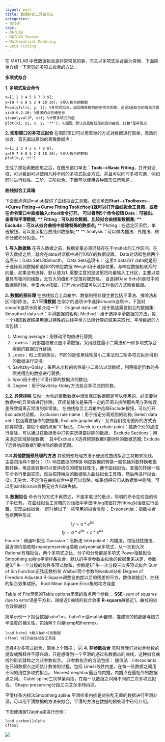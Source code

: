 ```yaml
---
layout: post
title: 数据拟合工具箱笔记
categories:
- 伪技术
tags:
- MATLAB
- MATLAB Toobox
- Mathematical Modeling
- Data Fitting
---
```


在 MATLAB 中做数据拟合是非常常见的事，而又以多项式拟合最为常用，下面简单介绍一下常见的多项式拟合的方法：

**多项式拟合**

**1. 多项式拟合命令**

    
    x=[1 2 3 4 5 6 7 8 9];
    y=[9 7 6 8 5 2 4 10 30]; %导入拟合的数据
    P=polyfit(x, y, 3); %多项式拟合，返回降幂排列的多项式系数，这里3是拟合的最高次幂
    xi=0:0.2:10; %要求的点的横坐标
    yi=polyval(P, xi); %计算多项式的值
    plot(xi, yi, x, y, 'r*'); %出图，默认的蓝色线是拟合的曲线，红色*是离散点


**2. 图形窗口的多项式拟合**
在图形窗口可以用菜单的方式对数据进行简单，高效的拟合，首先画出原始的离散数据点：

    
    x=[1 2 3 4 5 6 7 8 9];
    y=[9 7 6 8 5 2 4 10 30]; %导入拟合的数据
    plot(x,y,'r*')


生成了原始离散图形之后，在图形窗口单击：**Tools-->Basic Fitting**，打开对话框，可以看到可以使用几种不同的多项式拟合方式，并且可以同时多项勾选，例如同时进行线性、二阶、三阶拟合。下面可以使用各种图形显示残差。

**曲线拟合工具箱**

下面重点详述matlab提供了曲线拟合工具箱。依次单击**Start-->Toolboxes-->Curve Fitting-->Curve Fitting Tool(cftool)**就可以打开曲线拟合工具箱，或者在命令窗口中直接输入cftool命令打开。
可以看到5个命令按钮
**Data：可输出、查看和平滑数据;**
** Fitting：可以拟合数据、比较拟合曲线和数据集;**
** Exclude：可以从拟合曲线中排除特殊的数据点;**
** Ploting：在选定区间后，单击按钮，可以显示拟合曲线和数据集;**
** Analysis：可以做内插法、外推法、微积分或积分拟合。**

**1. 导入数据集**
在导入数据之前，数据变量必须已经存在于matlab的工作区间。在导入数据之后，就会在data对话框中进行X和Y的数据设置。
Data对话框包括两个选项卡：Data Sets和Smooth。
Data Sets选项卡：
这里X data和Y data就是用于选择观测数据和选择X的响应数据
Weight用于选择权重，与响应数据相联系的向量，如果没有选择，默认值为1.
需要注意的是这里把向量输入工作区，主要以变量具有相同的维数，无穷大的值和不定值将被忽略。
当选择Data Sets列表框中的数据集时候，单击view按钮，打开view按钮可以以工作表的方式察看数据。

**2. 数据的预处理**
在曲线拟合工具箱中，数据的预处理主要包括平滑法、排除法和区间排除法。
**2.1 平滑数据**
在刚才的选项卡中选择smooth选项卡，下面对smooth选项卡简单介绍一下：
Original data set：用于挑选需要拟合的数据集;
Smoothed data set：平滑数据的名称;
Method：用于选择平滑数据的方法，每一个相应数据结果用通过特殊的曲线平滑方法所计算的结果来取代。平滑数据的方法包括：
1. Moving average：用移动平均值进行替换;
2. Lowess：局部加权散点图平滑数据，采用线性最小二乘法和一阶多项式拟合得到的数据进行替换;
3. Loess：和上面的类似，不同的是使用线性最小二乘法和二阶多项式拟合得到的数据进行交换;
4. Savitzky-Golay：采用未加权的线性最小二乘法过滤数据，利用指定阶数的多项式得到的数据进行替换;
5. Span用于进行平滑计算的数据点的数目;
6. Degree：用于Savitzky-Golay方法拟合多项式的阶数。

**2.2. 异常排除**
显然一大堆的离散数据中很难保证数据都是可以使用的，必须要对数据中的异常值进行排除。
区间排除法是采用一定的区间去排除那些用与系统误差导致偏离正常值的异常值。
在曲线拟合工具箱中选择Exclude按钮，可以打开Exclude对话框。
Exclusion rule name：用于指定分离规则的名称;
Select data set：挑选需要操作的数据集;
Exclude graphically：允许我们使用图形的方式去除异常值，排除个别的点用“X”标记。
Check to exclude point：挑选个别的点进行排除，可以通过在数据表中打钩来选择要排除的数据。
Exclude Sections：用来选定区域排除数据：
其中Exclude X选择预测数据X要排除的数据范围;
Exclude Y选择响应数据Y要排除的数据范围。

**2.3 其他数据预处理的方法**
其他的预处理方法不便通过曲线拟合工具箱来视线，主要包括两个部分：
(1). 响应数据的转换
响应数据的转换一般包括对数转换和指数转换，用这些转换可以使非线性的模型线性化，便于曲线拟合。变量的转换一般在命令行里面实现，然后把转换后的数据输入曲线拟合工具箱，然后再进行拟合。
(2). 无穷大、不定值在曲线拟合中是可以忽略，如果想把它们从数据集中删除，可以用isinf和isnan置换无穷大和缺失值。

**3. 数据拟合**
命令行的方式不再赘述，不是本笔记的重点，简明的命令在前面的例子中已有。
在曲线拟合工具箱的对话框中单击fitting按钮打开fitting对话框进行设置，实现曲线拟合。
同时给出了一些常用的拟合类型：
Exponential：指数拟合包括两种形式
$$!y=a*e^{bx}$$
$$!y=a*e^{bx}+c*e^{dx}$$
Fourier：傅里叶拟合
Gaussian：高斯法
Interpolant：内插法，包括线性插值、最近邻内插值和shapepreserving插值
polynomial多项式，从一次到九次
Rational有理拟合，两个多项式之比，分子和分母都是多项式
Power指数拟合
Smoothing spline平滑样条拟合，默认的平滑参数由拟合的数据集来决定，参数是0产生一个分段的线性多项式你和，参数是1产生一次分段三次多项式拟合
Sum of Sin Function正弦函数的和
Weibull两个参数的weibull分布
Degree of Freedom Adjusted R-Square调整自由度以后的残差的平方，数值越接近1，曲线的拟合效果越好。
Root Mean Square Error根的均方误差

Table of Fits里面的Table options里面的重点两个参数：
**SSE**=sum of squares due to error误差平方和，越接近0曲线的拟合效果
**R-square**越接近1，曲线的拟合效果越好

简单示例一下拟合数据hahn1.m，hahn1.m是matlab自带，描述铜的热膨胀与热力学温度的相关性，包括两个向量temp和thermex。

    
    load hahn1 %载入hahn1的数据
    cftool %打开曲线拟合工具箱


选择4次多项式拟合，简单上个图把：
[![](http://panda0411.com/wordpress/wp-content/uploads/2011/08/untitled.jpg)](http://panda0411.com/wordpress/wp-content/uploads/2011/08/untitled.jpg)
**4. 非参数拟合**
有时候我们对拟合参数的提取或解释并不感兴趣，只是想得到一个平滑的通过各数据点的曲线，这种拟合曲线的形式就称之为非参数拟合。
非参数拟合的方法包括：
插值法：Interpolants
在已知数据点之间估计数值的过程，包括
Linear线性内差，在每一队数据之间用不同的线性多项式拟合。
Nearest neighbor最近邻内插，内插点在最相邻的数据点之间。
Cubic spline三次样条内插，在每一队数据之间用不同的三次多项式拟合。
Shape-preserving分段三次艾尔米特内插。

平滑样条内插法Smoothing spline
平滑样条内插是对杂乱无章的数据进行平滑处理，可以用平滑数据的方法来拟合，平滑的方法在数据的预处理中已经介绍。

下面使用碳12alpha来进行示例：

    
    load carbon12alpha
    cftool


[![](http://panda0411.com/wordpress/wp-content/uploads/2011/08/smoothingspline.jpg)](http://panda0411.com/wordpress/wp-content/uploads/2011/08/smoothingspline.jpg)
